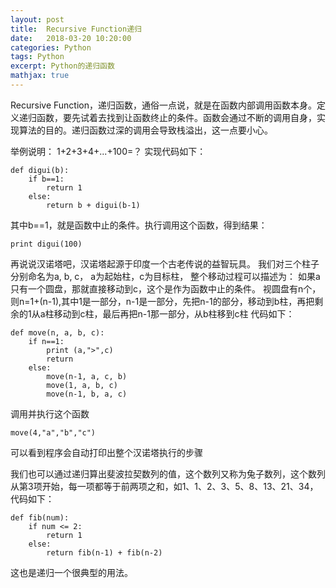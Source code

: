 ```yaml
---
layout: post
title:  Recursive Function递归
date:   2018-03-20 10:20:00
categories: Python
tags: Python
excerpt: Python的递归函数
mathjax: true
---
```


Recursive Function，递归函数，通俗一点说，就是在函数内部调用函数本身。定义递归函数，要先试着去找到让函数终止的条件。函数会通过不断的调用自身，实现算法的目的。递归函数过深的调用会导致栈溢出，这一点要小心。

举例说明：
1+2+3+4+...+100=？
实现代码如下：
```
def digui(b):
    if b==1:
        return 1
    else:
        return b + digui(b-1)
```

其中b==1，就是函数中止的条件。执行调用这个函数，得到结果：
```
print digui(100)
```

再说说汉诺塔吧，汉诺塔起源于印度一个古老传说的益智玩具。
我们对三个柱子分别命名为a, b, c，
a为起始柱，c为目标柱，
整个移动过程可以描述为：
如果a只有一个圆盘，那就直接移动到c，这个是作为函数中止的条件。 
视圆盘有n个，则n=1+(n-1),其中1是一部分，n-1是一部分，先把n-1的部分，移动到b柱，再把剩余的1从a柱移动到c柱，最后再把n-1那一部分，从b柱移到c柱
代码如下：

```
def move(n, a, b, c):
    if n==1:
        print (a,">",c)
        return
    else:
        move(n-1, a, c, b)
        move(1, a, b, c)
        move(n-1, b, a, c)
```
调用并执行这个函数
```
move(4,"a","b","c")
```
可以看到程序会自动打印出整个汉诺塔执行的步骤

我们也可以通过递归算出斐波拉契数列的值，这个数列又称为兔子数列，这个数列从第3项开始，每一项都等于前两项之和，如1、1、2、3、5、8、13、21、34，代码如下：
```
def fib(num):
    if num <= 2:
        return 1
    else:
        return fib(n-1) + fib(n-2)
```
这也是递归一个很典型的用法。

